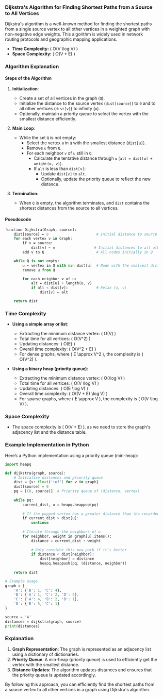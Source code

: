 ### Dijkstra's Algorithm for Finding Shortest Paths from a Source to All Vertices

Dijkstra's algorithm is a well-known method for finding the shortest paths from a single source vertex to all other vertices in a weighted graph with non-negative edge weights. This algorithm is widely used in network routing protocols and geographic mapping applications.

- **Time Complexity:** \( O(V \log V) \)
- **Space Complexity:** \( O(V + E) \)

### Algorithm Explanation

#### Steps of the Algorithm

1. **Initialization**:
   - Create a set of all vertices in the graph (`Q`).
   - Initialize the distance to the source vertex (`dist[source]`) to `0` and to all other vertices (`dist[v]`) to infinity (`∞`).
   - Optionally, maintain a priority queue to select the vertex with the smallest distance efficiently.

2. **Main Loop**:
   - While the set `Q` is not empty:
     - Select the vertex `u` in `Q` with the smallest distance (`dist[u]`).
     - Remove `u` from `Q`.
     - For each neighbor `v` of `u` still in `Q`:
       - Calculate the tentative distance through `u` (`alt = dist[u] + weight(u, v)`).
       - If `alt` is less than `dist[v]`:
         - Update `dist[v]` to `alt`.
         - Optionally, update the priority queue to reflect the new distance.

3. **Termination**:
   - When `Q` is empty, the algorithm terminates, and `dist` contains the shortest distances from the source to all vertices.

#### Pseudocode

```python
function Dijkstra(Graph, source):
    dist[source] ← 0                      # Initial distance to source is 0
    for each vertex v in Graph:
        if v ≠ source:
            dist[v] ← ∞                  # Initial distances to all other vertices
        add v to Q                        # All nodes initially in Q

    while Q is not empty:
        u ← vertex in Q with min dist[u]  # Node with the smallest distance
        remove u from Q

        for each neighbor v of u:
            alt ← dist[u] + length(u, v)
            if alt < dist[v]:             # Relax (u, v)
                dist[v] ← alt

    return dist
```

### Time Complexity

- **Using a simple array or list**:
  - Extracting the minimum distance vertex: \( O(V) \)
  - Total time for all vertices: \( O(V^2) \)
  - Updating distances: \( O(E) \)
  - Overall time complexity: \( O(V^2 + E) \)
  - For dense graphs, where \( E \approx V^2 \), the complexity is \( O(V^2) \).

- **Using a binary heap (priority queue)**:
  - Extracting the minimum distance vertex: \( O(\log V) \)
  - Total time for all vertices: \( O(V \log V) \)
  - Updating distances: \( O(E \log V) \)
  - Overall time complexity: \( O((V + E) \log V) \)
  - For sparse graphs, where \( E \approx V \), the complexity is \( O(V \log V) \).

### Space Complexity

- The space complexity is \( O(V + E) \), as we need to store the graph's adjacency list and the distance table.

### Example Implementation in Python

Here’s a Python implementation using a priority queue (min-heap):

```python
import heapq

def dijkstra(graph, source):
    # Initialize distances and priority queue
    dist = {v: float('inf') for v in graph}
    dist[source] = 0
    pq = [(0, source)]  # Priority queue of (distance, vertex)
    
    while pq:
        current_dist, u = heapq.heappop(pq)
        
        # If the popped vertex has a greater distance than the recorded one, skip it
        if current_dist > dist[u]:
            continue
        
        # Iterate through the neighbors of u
        for neighbor, weight in graph[u].items():
            distance = current_dist + weight
            
            # Only consider this new path if it's better
            if distance < dist[neighbor]:
                dist[neighbor] = distance
                heapq.heappush(pq, (distance, neighbor))
    
    return dist

# Example usage
graph = {
    'A': {'B': 1, 'C': 4},
    'B': {'A': 1, 'C': 2, 'D': 5},
    'C': {'A': 4, 'B': 2, 'D': 1},
    'D': {'B': 5, 'C': 1}
}

source = 'A'
distances = dijkstra(graph, source)
print(distances)
```

### Explanation

1. **Graph Representation**: The graph is represented as an adjacency list using a dictionary of dictionaries.
2. **Priority Queue**: A min-heap (priority queue) is used to efficiently get the vertex with the smallest distance.
3. **Distance Updates**: The algorithm updates distances and ensures that the priority queue is updated accordingly.

By following this approach, you can efficiently find the shortest paths from a source vertex to all other vertices in a graph using Dijkstra's algorithm.